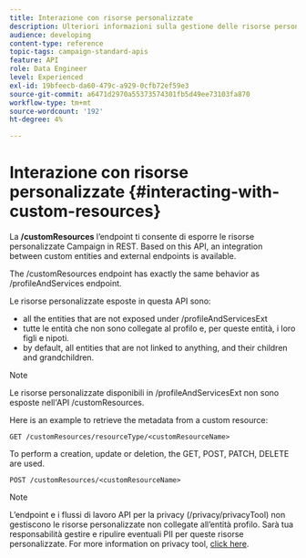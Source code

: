 ```yaml
---
title: Interazione con risorse personalizzate
description: Ulteriori informazioni sulla gestione delle risorse personalizzate con API/
audience: developing
content-type: reference
topic-tags: campaign-standard-apis
feature: API
role: Data Engineer
level: Experienced
exl-id: 19bfeecb-da60-479c-a929-0cfb72ef59e3
source-git-commit: a6471d2970a55373574301fb5d49ee73103fa870
workflow-type: tm+mt
source-wordcount: '192'
ht-degree: 4%

---
```


# Interazione con risorse personalizzate {#interacting-with-custom-resources}

La **/customResources** l’endpoint ti consente di esporre le risorse personalizzate Campaign in REST. Based on this API, an integration between custom entities and external endpoints is available.

The /customResources endpoint has exactly the same behavior as /profileAndServices endpoint.

Le risorse personalizzate esposte in questa API sono:

* all the entities that are not exposed under /profileAndServicesExt
* tutte le entità che non sono collegate al profilo e, per queste entità, i loro figli e nipoti.
* by default, all entities that are not linked to anything, and their children and grandchildren.

>[!NOTE]
>Le risorse personalizzate disponibili in /profileAndServicesExt non sono esposte nell&#39;API /customResources.


Here is an example to retrieve the metadata from a custom resource:

```
GET /customResources/resourceType/<customResourceName>
```

To perform a creation, update or deletion, the GET, POST, PATCH, DELETE are used.

```
POST /customResources/<customResourceName>
```

>[!NOTE]
>L’endpoint e i flussi di lavoro API per la privacy (/privacy/privacyTool) non gestiscono le risorse personalizzate non collegate all’entità profilo.
>Sarà tua responsabilità gestire e ripulire eventuali PII per queste risorse personalizzate. For more information on privacy tool, [click here](../../api/using/creating-a-privacy-request.md).
